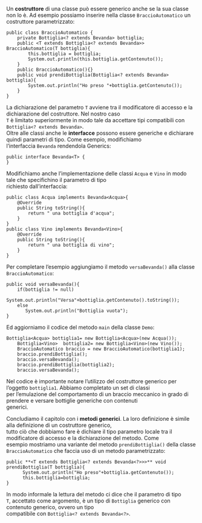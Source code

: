 Un **costruttore** di una classe può essere generico anche se la sua classe non lo è. Ad esempio possiamo inserire nella classe `BraccioAutomatico` un costruttore parametrizzato:

```
public class BraccioAutomatico {
	private Bottiglia<? extends Bevanda> bottiglia;
	public <T extends Bottiglia<? extends Bevanda>> BraccioAutomatico(T bottiglia){
		this.bottiglia = bottiglia;
		System.out.println(this.bottiglia.getContenuto());
	}
	public BraccioAutomatico(){}
	public void prendiBottiglia(Bottiglia<? extends Bevanda> bottiglia){
		System.out.println("Ho preso "+bottiglia.getContenuto());
	}
}
```

La dichiarazione del parametro `T` avviene tra il modificatore di accesso e la dichiarazione del costruttore. Nel nostro caso  
`T` è limitato superiormente in modo tale da accettare tipi compatibili con `Bottiglia<? extends Bevanda>`.  
Oltre alle classi anche le **interfacce** possono essere generiche e dichiarare quindi parametri di tipo. Come esempio, modifichiamo  
l’interfaccia `Bevanda` rendendola Generics:

```
public interface Bevanda<T> {
}
```

Modifichiamo anche l’implementazione delle classi `Acqua` e `Vino` in modo tale che specifichino il parametro di tipo  
richiesto dall’interfaccia:

```
public class Acqua implements Bevanda<Acqua>{
	@Override
	public String toString(){
		return " una bottiglia d'acqua";
	}
}
public class Vino implements Bevanda<Vino>{
	@Override
	public String toString(){
		return " una bottiglia di vino";
	}
}
```

Per completare l’esempio aggiungiamo il metodo `versaBevanda()` alla classe `BraccioAutomatico`:

```
public void versaBevanda(){
    if(bottiglia != null)
       System.out.println("Versa"+bottiglia.getContenuto().toString());
    else
       System.out.println("Bottiglia vuota");
}
```

Ed aggiorniamo il codice del metodo `main` della classe `Demo`:

```
Bottiglia<Acqua> bottiglia1= new Bottiglia<Acqua>(new Acqua());
    Bottiglia<Vino>  bottiglia2= new Bottiglia<Vino>(new Vino());
    BraccioAutomatico braccio = new BraccioAutomatico(bottiglia1);
    braccio.prendiBottiglia();
    braccio.versaBevanda();
    braccio.prendiBottiglia(bottiglia2);
    braccio.versaBevanda();
```

Nel codice è importante notare l’utilizzo del costruttore generico per l’oggetto `bottiglia1`. Abbiamo completato un set di classi  
per l’emulazione del comportamento di un braccio meccanico in grado di prendere e versare bottiglie generiche con contenuti  
generici.

Concludiamo il capitolo con i **metodi generici**. La loro definizione è simile alla definizione di un costruttore generico,  
tutto ciò che dobbiamo fare è dichiare il tipo parametro locale tra il modificatore di accesso e la dichiarazione del metodo. Come  
esempio mostriamo una variante del metodo `prendiBottiglia()` della classe `BraccioAutomatico` che faccia uso di un metodo parametrizzato:

```
public **<T extends Bottiglia<? extends Bevanda<?>>>** void prendiBottiglia(T bottiglia){
      System.out.println("Ho preso"+bottiglia.getContenuto());
      this.bottiglia=bottiglia;
}

```

In modo informale la lettura del metodo ci dice che il parametro di tipo  
`T`, accettato come argomento, è un tipo di `Bottiglia` generico con contenuto generico, ovvero un tipo  
compatibile con `Bottiglia<? extends Bevanda<?>`.